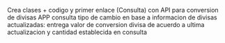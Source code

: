 Crea clases + codigo y primer enlace (Consulta) con API para conversion de divisas
APP consulta tipo de cambio en base a informacion de divisas actualizadas: entrega valor de conversion divisa de acuerdo a ultima actualizacion y cantidad establecida en consulta
